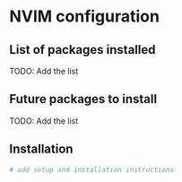 # NVIM configuration

## List of packages installed

TODO: Add the list

## Future packages to install

TODO: Add the list

## Installation

```bash
# add setup and installation instructions
```
